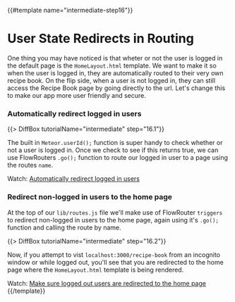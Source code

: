 {{#template name="intermediate-step16"}}

# User State Redirects in Routing

One thing you may have noticed is that wheter or not the user is logged in the default page is the `HomeLayout.html` template. We want to make it so when the user is logged in, they are automatically routed to their very own recipe book. On the flip side, when a user is not logged in, they can still access the Recipe Book page by going directly to the url. Let's change this to make our app more user friendly and secure.

### Automatically redirect logged in users

<!-- if Meteor action -->
{{> DiffBox tutorialName="intermediate" step="16.1"}}

The built in `Meteor.userId();` function is super handy to check whether or not a user is logged in. Once we check to see if this returns true, we can use FlowRouters `.go();` function to route our logged in user to a page using the routes `name`.

Watch: [Automatically redirect logged in users](https://youtu.be/aBiXUyJW0cs "Level Up Tutorials: Intermediate Meteor Tutorial #16 - Youtube")

### Redirect non-logged in users to the home page

At the top of our `lib/routes.js` file we'll make use of FlowRouter `triggers` to redirect non-logged in users to the home page, again using it's `.go();` function and calling the route by name.

{{> DiffBox tutorialName="intermediate" step="16.2"}}

Now, if you attempt to vist `localhost:3000/recipe-book` from an incognito window or while logged out, you'll see that you are redirected to the home page where the `HomeLayout.html` template is being rendered.

Watch: [Make sure logged out users are redirected to the home page](https://youtu.be/aBiXUyJW0cs?t=3m40s "Level Up Tutorials: Intermediate Meteor Tutorial #16 - Youtube")
{{/template}}
